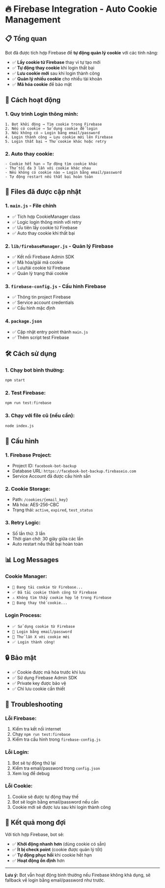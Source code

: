 # 🔥 Firebase Integration - Auto Cookie Management

## 📋 Tổng quan

Bot đã được tích hợp Firebase để **tự động quản lý cookie** với các tính năng:

- ✅ **Lấy cookie từ Firebase** thay vì tự tạo mới
- ✅ **Tự động thay cookie** khi login thất bại
- ✅ **Lưu cookie mới** sau khi login thành công
- ✅ **Quản lý nhiều cookie** cho nhiều tài khoản
- ✅ **Mã hóa cookie** để bảo mật

## 🚀 Cách hoạt động

### 1. Quy trình Login thông minh:
```
1. Bot khởi động → Tìm cookie trong Firebase
2. Nếu có cookie → Sử dụng cookie để login
3. Nếu không có → Login bằng email/password
4. Login thành công → Lưu cookie mới lên Firebase
5. Login thất bại → Thử cookie khác hoặc retry
```

### 2. Auto thay cookie:
```
- Cookie hết hạn → Tự động tìm cookie khác
- Thử tối đa 3 lần với cookie khác nhau
- Nếu không có cookie nào → Login bằng email/password
- Tự động restart nếu thất bại hoàn toàn
```

## 📁 Files đã được cập nhật

### 1. `main.js` - File chính
- ✅ Tích hợp CookieManager class
- ✅ Logic login thông minh với retry
- ✅ Ưu tiên lấy cookie từ Firebase
- ✅ Auto thay cookie khi thất bại

### 2. `lib/firebaseManager.js` - Quản lý Firebase
- ✅ Kết nối Firebase Admin SDK
- ✅ Mã hóa/giải mã cookie
- ✅ Lưu/tải cookie từ Firebase
- ✅ Quản lý trạng thái cookie

### 3. `firebase-config.js` - Cấu hình Firebase
- ✅ Thông tin project Firebase
- ✅ Service account credentials
- ✅ Cấu hình mặc định

### 4. `package.json`
- ✅ Cập nhật entry point thành `main.js`
- ✅ Thêm script test Firebase

## 🛠️ Cách sử dụng

### 1. Chạy bot bình thường:
```bash
npm start
```

### 2. Test Firebase:
```bash
npm run test:firebase
```

### 3. Chạy với file cũ (nếu cần):
```bash
node index.js
```

## 🔧 Cấu hình

### 1. Firebase Project:
- Project ID: `facebook-bot-backup`
- Database URL: `https://facebook-bot-backup.firebaseio.com`
- Service Account đã được cấu hình sẵn

### 2. Cookie Storage:
- Path: `/cookies/{email_key}`
- Mã hóa: AES-256-CBC
- Trạng thái: `active`, `expired`, `test_status`

### 3. Retry Logic:
- Số lần thử: 3 lần
- Thời gian chờ: 30 giây giữa các lần
- Auto restart nếu thất bại hoàn toàn

## 📊 Log Messages

### Cookie Manager:
- `🔄 Đang tải cookie từ Firebase...`
- `✅ Đã tải cookie thành công từ Firebase`
- `⚠️ Không tìm thấy cookie hợp lệ trong Firebase`
- `🔄 Đang thay thế cookie...`

### Login Process:
- `✅ Sử dụng cookie từ Firebase`
- `🔄 Login bằng email/password`
- `🔄 Thử lần X với cookie mới`
- `✅ Login thành công!`

## 🔒 Bảo mật

- ✅ Cookie được mã hóa trước khi lưu
- ✅ Sử dụng Firebase Admin SDK
- ✅ Private key được bảo vệ
- ✅ Chỉ lưu cookie cần thiết

## 🚨 Troubleshooting

### Lỗi Firebase:
1. Kiểm tra kết nối internet
2. Chạy `npm run test:firebase`
3. Kiểm tra cấu hình trong `firebase-config.js`

### Lỗi Login:
1. Bot sẽ tự động thử lại
2. Kiểm tra email/password trong `config.json`
3. Xem log để debug

### Lỗi Cookie:
1. Cookie sẽ được tự động thay thế
2. Bot sẽ login bằng email/password nếu cần
3. Cookie mới sẽ được lưu sau khi login thành công

## 🎯 Kết quả mong đợi

Với tích hợp Firebase, bot sẽ:
- ✅ **Khởi động nhanh hơn** (dùng cookie có sẵn)
- ✅ **Ít bị check point** (cookie được quản lý tốt)
- ✅ **Tự động phục hồi** khi cookie hết hạn
- ✅ **Hoạt động ổn định** hơn

---

**Lưu ý:** Bot vẫn hoạt động bình thường nếu Firebase không khả dụng, sẽ fallback về login bằng email/password như trước. 